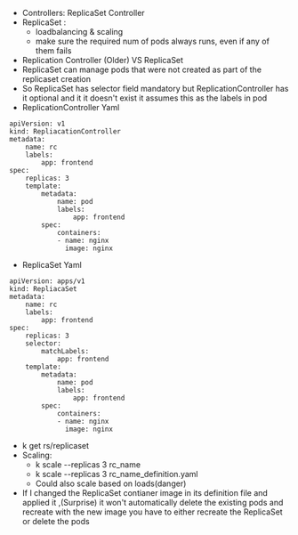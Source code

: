 - Controllers: ReplicaSet Controller
- ReplicaSet :
  - loadbalancing & scaling
  - make sure the required num of pods always runs, even if any of them fails
- Replication Controller (Older) VS ReplicaSet
- ReplicaSet can manage pods that were not created as part of the replicaset creation 
- So ReplicaSet has selector field mandatory but ReplicationController has it optional and it it doesn't exist it assumes this as the labels in pod
- ReplicationController Yaml
```
apiVersion: v1
kind: RepliacationController
metadata:
    name: rc
    labels:
        app: frontend
spec:
    replicas: 3
    template:
        metadata:
            name: pod
            labels:
                app: frontend
        spec:
            containers:
            - name: nginx
              image: nginx
```

- ReplicaSet Yaml
```
apiVersion: apps/v1
kind: RepliacaSet
metadata:
    name: rc
    labels:
        app: frontend
spec:
    replicas: 3
    selector:
        matchLabels:
            app: frontend
    template:
        metadata:
            name: pod
            labels:
                app: frontend
        spec:
            containers:
            - name: nginx
              image: nginx
```
- k get rs/replicaset
- Scaling:
  - k scale --replicas 3 rc_name
  - k scale --replicas 3 rc_name_definition.yaml
  - Could also scale based on loads(danger)
- If I changed the ReplicaSet contianer image in its definition file and applied it ,(Surprise) it won't automatically delete the existing pods and recreate with the new image you have to either recreate the ReplicaSet or delete the pods